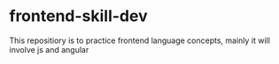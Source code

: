 # frontend-skill-dev
This repositiory is to practice frontend language concepts, mainly it will involve js and angular
